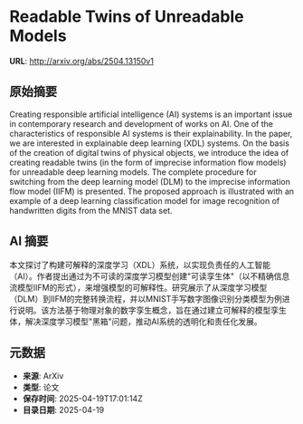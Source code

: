 # Readable Twins of Unreadable Models

**URL**: http://arxiv.org/abs/2504.13150v1

## 原始摘要

Creating responsible artificial intelligence (AI) systems is an important
issue in contemporary research and development of works on AI. One of the
characteristics of responsible AI systems is their explainability. In the
paper, we are interested in explainable deep learning (XDL) systems. On the
basis of the creation of digital twins of physical objects, we introduce the
idea of creating readable twins (in the form of imprecise information flow
models) for unreadable deep learning models. The complete procedure for
switching from the deep learning model (DLM) to the imprecise information flow
model (IIFM) is presented. The proposed approach is illustrated with an example
of a deep learning classification model for image recognition of handwritten
digits from the MNIST data set.


## AI 摘要

本文探讨了构建可解释的深度学习（XDL）系统，以实现负责任的人工智能（AI）。作者提出通过为不可读的深度学习模型创建"可读孪生体"（以不精确信息流模型IIFM的形式），来增强模型的可解释性。研究展示了从深度学习模型（DLM）到IIFM的完整转换流程，并以MNIST手写数字图像识别分类模型为例进行说明。该方法基于物理对象的数字孪生概念，旨在通过建立可解释的模型孪生体，解决深度学习模型"黑箱"问题，推动AI系统的透明化和责任化发展。

## 元数据

- **来源**: ArXiv
- **类型**: 论文
- **保存时间**: 2025-04-19T17:01:14Z
- **目录日期**: 2025-04-19

